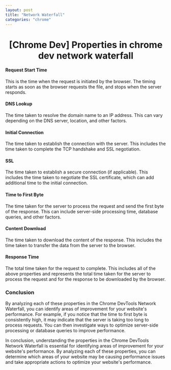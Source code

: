 ```yaml
---
layout: post
title: "Network Waterfall"
categories: "chrome"
---
```


<h1 align="center">[Chrome Dev] Properties in chrome dev network waterfall</h1>

#### Request Start Time

This is the time when the request is initiated by the browser. The timing starts as soon as the browser requests the file, and stops when the server responds.

#### DNS Lookup

The time taken to resolve the domain name to an IP address. This can vary depending on the DNS server, location, and other factors.

#### Initial Connection

The time taken to establish the connection with the server. This includes the time taken to complete the TCP handshake and SSL negotiation.

#### SSL

The time taken to establish a secure connection (if applicable). This includes the time taken to negotiate the SSL certificate, which can add additional time to the initial connection.

#### Time to First Byte

The time taken for the server to process the request and send the first byte of the response. This can include server-side processing time, database queries, and other factors.

#### Content Download

The time taken to download the content of the response. This includes the time taken to transfer the data from the server to the browser.

#### Response Time

The total time taken for the request to complete. This includes all of the above properties and represents the total time taken for the server to process the request and for the response to be downloaded by the browser.

### Conclusion

By analyzing each of these properties in the Chrome DevTools Network Waterfall, you can identify areas of improvement for your website's performance. For example, if you notice that the time to first byte is consistently high, it may indicate that the server is taking too long to process requests. You can then investigate ways to optimize server-side processing or database queries to improve performance.

In conclusion, understanding the properties in the Chrome DevTools Network Waterfall is essential for identifying areas of improvement for your website's performance. By analyzing each of these properties, you can determine which areas of your website may be causing performance issues and take appropriate actions to optimize your website's performance.
